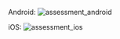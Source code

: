 Android:
![assessment_android](https://github.com/user-attachments/assets/352c85f3-9d57-4302-a51a-6b9e0d47beda)

iOS:
![assessment_ios](https://github.com/user-attachments/assets/9a4113c9-d9b6-4e6a-b621-c779599b9123)
